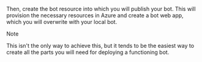 Then, create the bot resource into which you will publish your bot. This will provision the necessary resources in Azure and create a bot web app, which you will overwrite with your local bot.

> [!NOTE]
> This isn't the only way to achieve this, but it tends to be the easiest way to create all the parts you will need for deploying a functioning bot.

